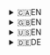 <!--
 CONTRIBUTING.md

 This source file is part of the SDG open source project.
 Diese Quelldatei ist Teil des qeulloffenen SDG‐Projekt.
 https://example.github.io/SDG/SDG

 Copyright ©2020 John Doe and the SDG project contributors.
 Urheberrecht ©2020 John Doe und die Mitwirkenden des SDG‐Projekts.
 ©2020

 Soli Deo gloria.

 Licensed under the Apache Licence, Version 2.0.
 See http://www.apache.org/licenses/LICENSE-2.0 for licence information.
 -->

<details>
<summary>🇨🇦EN</summary>
# Contributing to SDG

Everyone is welcome to contribute to SDG!

## Step 1: Report

From the smallest typo to the severest crash, whether you are reporting a bug or requesting a new feature, whether you already have a solution in mind or not, please **always start by reporting it**.

Please search the [existing issues](../../issues) to see if something related has already been reported.

- If there is already a related issue, please join that conversation and share any additional information you have.
- Otherwise, open a [new issue](../../issues/new).

Even if you think you have the solution, please **do not start working on it** until you hear from one of the project administrators. This may save you some work in the event that someone else is already working on it, or if your idea ends up deemed beyond the scope of the project goals.

## Step 2: Branch

If you have [reported](#step-1-report) your idea and an administrator has given you the green light, follow these steps to get a local copy you can work on.

1. **Fork the repository** by clicking “Fork” in the top‐right of the repository page. (Skip this step if you have been given write access.)
2. **Create a local clone**. `git clone https://github.com/user/SDG`
3. **Create a development branch**. `git checkout -b some‐new‐branch‐name`
4. **Set up the workspace** by double‐clicking `Refresh` in the root folder. (If your system is set to *edit* scripts instead of *execute* them, you may have to execute the file from a terminal instead.)

Now you are all set to try out your idea.

## Step 3: Submit

Once you have your idea working properly, follow these steps to submit your changes.

1. **Validate your changes** by double‐clicking `Validate` in the root folder.
2. **Commit your changes**. `git commit -m "Some description of the changes."`
3. **Push your changes**. `git push`
4. **Submit a pull request** by clicking “New Pull Request” in the branch list on GitHub.
5. **Wait for continuous integration** to complete its validation.
6. **Request a review** from John Doe by clicking the gear in the top right of the pull request page.

</details>
<details>
<summary>🇬🇧EN</summary>
# Contributing to SDG

Everyone is welcome to contribute to SDG!

## Step 1: Report

From the smallest typo to the severest crash, whether you are reporting a bug or requesting a new feature, whether you already have a solution in mind or not, please **always start by reporting it**.

Please search the [existing issues](../../issues) to see if something related has already been reported.

- If there is already a related issue, please join that conversation and share any additional information you have.
- Otherwise, open a [new issue](../../issues/new).

Even if you think you have the solution, please **do not start working on it** until you hear from one of the project administrators. This may save you some work in the event that someone else is already working on it, or if your idea ends up deemed beyond the scope of the project goals.

## Step 2: Branch

If you have [reported](#step-1-report) your idea and an administrator has given you the green light, follow these steps to get a local copy you can work on.

1. **Fork the repository** by clicking “Fork” in the top‐right of the repository page. (Skip this step if you have been given write access.)
2. **Create a local clone**. `git clone https://github.com/user/SDG`
3. **Create a development branch**. `git checkout -b some‐new‐branch‐name`
4. **Set up the workspace** by double‐clicking `Refresh` in the root folder. (If your system is set to *edit* scripts instead of *execute* them, you may have to execute the file from a terminal instead.)

Now you are all set to try out your idea.

## Step 3: Submit

Once you have your idea working properly, follow these steps to submit your changes.

1. **Validate your changes** by double‐clicking `Validate` in the root folder.
2. **Commit your changes**. `git commit -m "Some description of the changes."`
3. **Push your changes**. `git push`
4. **Submit a pull request** by clicking “New Pull Request” in the branch list on GitHub.
5. **Wait for continuous integration** to complete its validation.
6. **Request a review** from John Doe by clicking the gear in the top right of the pull request page.

</details>
<details>
<summary>🇺🇸EN</summary>
# Contributing to SDG

Everyone is welcome to contribute to SDG!

## Step 1: Report

From the smallest typo to the severest crash, whether you are reporting a bug or requesting a new feature, whether you already have a solution in mind or not, please **always start by reporting it**.

Please search the [existing issues](../../issues) to see if something related has already been reported.

- If there is already a related issue, please join that conversation and share any additional information you have.
- Otherwise, open a [new issue](../../issues/new).

Even if you think you have the solution, please **do not start working on it** until you hear from one of the project administrators. This may save you some work in the event that someone else is already working on it, or if your idea ends up deemed beyond the scope of the project goals.

## Step 2: Branch

If you have [reported](#step-1-report) your idea and an administrator has given you the green light, follow these steps to get a local copy you can work on.

1. **Fork the repository** by clicking “Fork” in the top‐right of the repository page. (Skip this step if you have been given write access.)
2. **Create a local clone**. `git clone https://github.com/user/SDG`
3. **Create a development branch**. `git checkout -b some‐new‐branch‐name`
4. **Set up the workspace** by double‐clicking `Refresh` in the root folder. (If your system is set to *edit* scripts instead of *execute* them, you may have to execute the file from a terminal instead.)

Now you are all set to try out your idea.

## Step 3: Submit

Once you have your idea working properly, follow these steps to submit your changes.

1. **Validate your changes** by double‐clicking `Validate` in the root folder.
2. **Commit your changes**. `git commit -m "Some description of the changes."`
3. **Push your changes**. `git push`
4. **Submit a pull request** by clicking “New Pull Request” in the branch list on GitHub.
5. **Wait for continuous integration** to complete its validation.
6. **Request a review** from John Doe by clicking the gear in the top right of the pull request page.

</details>
<details>
<summary>🇩🇪DE</summary>
# Bei SDG mitwirken

Jeder ist willkommen, bei SDG mitzuwirken!

## Schritt 1: Melden

Vom keinsten Tippfehler bis zum schlimmster Absturz, ob zum melden eines Fehlers oder zum anfordern eines neues Merkmals, ob Sie schon von einer Lösung weiß oder nicht, bitte **melden Sie es immer zuerst an**.

Bitte suchen Sie die [bereits bestehende Themen](../../issues), falls ähnliches schon gemeldet ist.

- Wenn eine ähnliche Thema schon bestehet, bitte nehmen Sie teil in dem Gespräch und melden Sie irgenwelche Neuigkeiten dort.
- Sonst öffnen Sie eine [neue Thema](../../issues/new).

Selbst wenn Sie die Lösung zu haben glauben, bitte **fangen Sie nicht an** bis Sie von einem der Verwalter gehört haben. So können Sie sich Arbeit sparen, wenn sonst jemand das selbe schon angefangen hat, oder wenn entschieden wird, dass Ihre Idee sich doch außerhalb der Projektziele befindet.

## Schritt 2: Abzweigen

Nachdem Sie Ihre Idee [gemeldet](#schritt-1-melden) haben und ein Verwalter Ihnen ein grünes Licht gegeben hat, folgen Sie diese Schritte um eine lokale Kopie zu herzustellen, die Sie verarbeiten können.

1. **Das Lager (*repository*) aufspalten (*fork*)**. Auf „Fork“ oben rechts auf der Lagerseite klicken. (Diesen Schritt überspringen, wenn sie schon Schreibzugriff haben.)
2. **Einen lokalen Nachbau (*clone*) erstellen**. `git clone https://github.com/user/SDG`
3. **Einen Entwicklungszweig (*branch*) erstellen**. `git checkout -b igrendwelcher‐neuer‐zweigname`
4. **Den Arbeitsbereich aufstellen**. Auf `Refresh` (*auffrischen*) in der Lagerwurzel doppelklicken. (Wenn Ihr System so eingestellt ist, dass es das *Verarbeiten* von Skripts bevorzugt, anstatt das *Ausführen*, dann müssen Sie vielleicht stattdessen das Skript in einem Terminal ausführen.)

Jetzt sind Sie bereit, Ihre Idee zu probieren.

## Schritt 3: Einreichen

Nachdem Ihre Idee gut funktioniert, folgen Sie diese Schritte um Ihre Änderungen einzureichen.

1. **Ihre Änderungen überprüfen**. Auf `Validate` in der Lagerwurzel doppelklicken.
2. **Ihre Änderungen übergeben (*commit*)**. `git commit -m "Irgendwelche Beschreibung der Änderungen."`
3. **Ihre Änderungen stoßen (*push*)**. `git push`
4. **Eine Abziehungsanforderung (*pull request*)**. „New Pull Request“ in der Zweigliste bei GitHub.
5. **Auf die überprüfung der fortlaufenden Einbindung (*continuous integration*) warten**.
6. **Eine Bewertung (*review*) von John Doe anfordern**. Auf den Zahnrad oben rechts auf der Seite der Abziehungsanforderung klicken.

</details>
